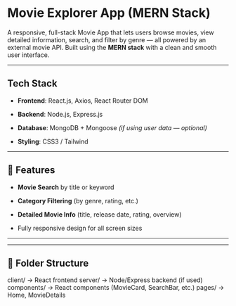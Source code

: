 #  Movie Explorer App (MERN Stack)

A responsive, full-stack Movie App that lets users browse movies, view detailed information, search, and filter by genre — all powered by an external movie API. Built using the **MERN stack** with a clean and smooth user interface.

---

##  Tech Stack

- **Frontend**: React.js, Axios, React Router DOM
- **Backend**: Node.js, Express.js
- **Database**: MongoDB + Mongoose *(if using user data — optional)*

- **Styling**: CSS3 / Tailwind 

---

## 🎯 Features

-  **Movie Search** by title or keyword
-  **Category Filtering** (by genre, rating, etc.)
-  **Detailed Movie Info** (title, release date, rating, overview)

-  Fully responsive design for all screen sizes

---


---

## 📁 Folder Structure

client/     → React frontend
server/     → Node/Express backend (if used)
components/ → React components (MovieCard, SearchBar, etc.)
pages/      → Home, MovieDetails
